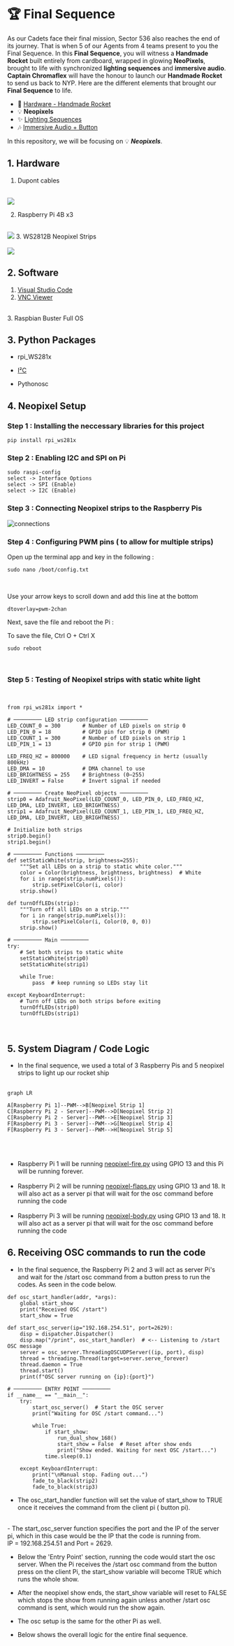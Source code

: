 # 🏆 Final Sequence

As our Cadets face their final mission, Sector 536 also reaches the end of its journey. That is when 5 of our Agents from 4 teams present to you the Final Sequence. In this **Final Sequence**, you will witness a **Handmade Rocket** built entirely from cardboard, wrapped in glowing **NeoPixels**, brought to life with synchronized **lighting sequences** and **immersive audio**. **Captain Chromaflex** will have the honour to launch our **Handmade Rocket** to send us back to NYP. Here are the different elements that brought our **Final Sequence** to life.

- 🚀 [Hardware - Handmade Rocket](https://github.com/Nixx-Goh/EGL314-Project-Lumen-Team-D/blob/17852345f5a77e5acf652ab93767567bcbd8fb79/Final%20Sequence/README.md)
- 💡 <b>Neopixels</b>
- ✨ [Lighting Sequences](https://github.com/YHLeong/EGL314_TeamC/tree/main/Final/Final%20lighting%20sequence/final%20lighting%20sequence.md)
- 🎶 [Immersive Audio + Button](https://github.com/Kean-en/TeamA-Egl314/tree/9e6a83c4c6c1ec6db7fd967705fbe311cad5f8f9/Code/Final%20Sequence/Final_button.md)

In this repository, we will be focusing on 💡 <b>*Neopixels*</b>.



## 1. Hardware

1. Dupont cables <br>
<br> 
<img src="./images/dupont.png">

2. Raspberry Pi 4B x3 <br>
<br>
<img src="./images/rpi.png">
3. WS2812B Neopixel Strips <br>
<br>
<img src="./images/neopixels.png">

## 2. Software
1. [Visual Studio Code](https://code.visualstudio.com/download)
2. [VNC Viewer](https://www.realvnc.com/en/connect/download/viewer/)
<br>
3. Raspbian Buster Full OS

## 3. Python Packages 
- rpi_WS281x 
* [I²C](https://docs.arduino.cc/learn/communication/wire/)
- Pythonosc

## 4. Neopixel Setup

<h3>
Step 1 : Installing the neccessary libraries for this project 
</h3>

```
pip install rpi_ws281x
```
<h3>
Step 2 : Enabling I2C and SPI on Pi 
</h3>

```
sudo raspi-config
select -> Interface Options 
select -> SPI (Enable)
select -> I2C (Enable)
```

<h3>
Step 3 : Connecting Neopixel strips to the Raspberry Pis
</h3>

![connections](/Final%20Sequence-Neopixels/images/connections.png)

<h3>
Step 4 : Configuring PWM pins ( to allow for multiple strips)
</h3>
Open up the terminal app and key in the following :

<br>

```
sudo nano /boot/config.txt
```
</br>

Use your arrow keys to scroll down and add this line at the bottom
```
dtoverlay=pwm-2chan
```

Next, save the file and reboot the Pi  :

To save the file, Ctrl O + Ctrl X
<br>

```
sudo reboot
```
</br>

<h3>
Step 5 : Testing of Neopixel strips with static white light
</h3>
<br>

```
from rpi_ws281x import *

# ───────── LED strip configuration ─────────
LED_COUNT_0 = 300       # Number of LED pixels on strip 0
LED_PIN_0 = 18          # GPIO pin for strip 0 (PWM)
LED_COUNT_1 = 300       # Number of LED pixels on strip 1
LED_PIN_1 = 13          # GPIO pin for strip 1 (PWM)

LED_FREQ_HZ = 800000    # LED signal frequency in hertz (usually 800kHz)
LED_DMA = 10            # DMA channel to use
LED_BRIGHTNESS = 255    # Brightness (0–255)
LED_INVERT = False      # Invert signal if needed

# ───────── Create NeoPixel objects ─────────
strip0 = Adafruit_NeoPixel(LED_COUNT_0, LED_PIN_0, LED_FREQ_HZ, LED_DMA, LED_INVERT, LED_BRIGHTNESS)
strip1 = Adafruit_NeoPixel(LED_COUNT_1, LED_PIN_1, LED_FREQ_HZ, LED_DMA, LED_INVERT, LED_BRIGHTNESS)

# Initialize both strips
strip0.begin()
strip1.begin()

# ───────── Functions ─────────
def setStaticWhite(strip, brightness=255):
    """Set all LEDs on a strip to static white color."""
    color = Color(brightness, brightness, brightness)  # White
    for i in range(strip.numPixels()):
        strip.setPixelColor(i, color)
    strip.show()

def turnOffLEDs(strip):
    """Turn off all LEDs on a strip."""
    for i in range(strip.numPixels()):
        strip.setPixelColor(i, Color(0, 0, 0))
    strip.show()

# ───────── Main ─────────
try:
    # Set both strips to static white
    setStaticWhite(strip0)
    setStaticWhite(strip1)

    while True:
        pass  # keep running so LEDs stay lit

except KeyboardInterrupt:
    # Turn off LEDs on both strips before exiting
    turnOffLEDs(strip0)
    turnOffLEDs(strip1)

```
</br>


## 5. System Diagram / Code Logic

- In the final sequence, we used a total of 3 Raspberry Pis and 5 neopixel strips to light up our rocket ship
<br></br>

```mermaid
graph LR

A[Raspberry Pi 1]--PWM-->B[Neopixel Strip 1] 
C[Raspberry Pi 2 - Server]--PWM-->D[Neopixel Strip 2] 
C[Raspberry Pi 2 - Server]--PWM-->E[Neopixel Strip 3]
F[Raspberry Pi 3 - Server]--PWM-->G[Neopixel Strip 4] 
F[Raspberry Pi 3 - Server]--PWM-->H[Neopixel Strip 5]

```
<br></br>
- Raspberry Pi 1 will be running <a href="/Final Sequence-Neopixels/neopixel-fire.py">neopixel-fire.py</a> using GPIO 13 and this Pi will be running forever.
<br></br>
- Raspberry Pi 2 will be running <a href="/Final Sequence-Neopixels/neopixel-flaps.py">neopixel-flaps.py</a> using GPIO 13 and 18. It will also act as a server pi that will wait for the osc command before running the code
<br></br>
- Raspberry Pi 3 will be running <a href="/Final Sequence-Neopixels/neopixel-body.py">neopixel-body.py</a> using GPIO 13 and 18. It will also act as a server pi that will wait for the osc command before running the code

## 6. Receiving OSC commands to run the code
- In the final sequence, the Raspberry Pi 2 and 3 will act as server Pi's and wait for the /start osc command from a button press to run the codes. As seen in the code below.


``` 
def osc_start_handler(addr, *args):
    global start_show
    print("Received OSC /start")
    start_show = True

def start_osc_server(ip="192.168.254.51", port=2629):
    disp = dispatcher.Dispatcher()
    disp.map("/print", osc_start_handler)  # <-- Listening to /start OSC message
    server = osc_server.ThreadingOSCUDPServer((ip, port), disp)
    thread = threading.Thread(target=server.serve_forever)
    thread.daemon = True
    thread.start()
    print(f"OSC server running on {ip}:{port}")

# ───────── ENTRY POINT ─────────
if __name__ == "__main__":
    try:
        start_osc_server()  # Start the OSC server
        print("Waiting for OSC /start command...")

        while True:
            if start_show:
                run_dual_show_168()
                start_show = False  # Reset after show ends
                print("Show ended. Waiting for next OSC /start...")
            time.sleep(0.1)

    except KeyboardInterrupt:
        print("\nManual stop. Fading out...")
        fade_to_black(strip2)
        fade_to_black(strip3)
```

- The osc_start_handler function will set the value of start_show to TRUE once it receives the command from the client pi ( button pi).
<br>
- The start_osc_server function specifies the port and the IP of the server pi, which in this case would be the IP that the code is running from. 
<br>IP = 192.168.254.51  and Port = 2629.


- Below the 'Entry Point' section, running the code would start the osc server. When the Pi receives the /start osc command from the button press on the client Pi, the start_show variable will become TRUE which runs the whole show.

- After the neopixel show ends, the start_show variable will reset to FALSE which stops the show from running again unless another /start osc command is sent, which would run the show again.

- The osc setup is the same for the other Pi as well.

- Below shows the overall logic for the entire final sequence.




